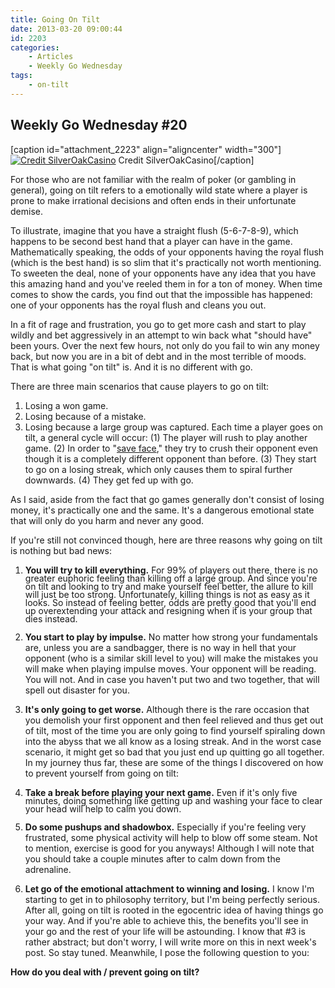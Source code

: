 ```yaml
---
title: Going On Tilt
date: 2013-03-20 09:00:44
id: 2203
categories:
	- Articles
	- Weekly Go Wednesday
tags:
	- on-tilt
---
```


## Weekly Go Wednesday #20

[caption id="attachment_2223" align="aligncenter" width="300"][![Credit SilverOakCasino](http://www.bengozen.com/wp-content/uploads/2013/03/wgw19.jpg)](http://www.bengozen.com/wp-content/uploads/2013/03/wgw19.jpg) Credit SilverOakCasino[/caption]

For those who are not familiar with the realm of poker (or gambling in general), going on tilt refers to a emotionally wild state where a player is prone to make irrational decisions and often ends in their unfortunate demise.

To illustrate, imagine that you have a straight flush (5-6-7-8-9), which happens to be second best hand that a player can have in the game. Mathematically speaking, the odds of your opponents having the royal flush (which is the best hand) is so slim that it's practically not worth mentioning. To sweeten the deal, none of your opponents have any idea that you have this amazing hand and you've reeled them in for a ton of money. When time comes to show the cards, you find out that the impossible has happened: one of your opponents has the royal flush and cleans you out.

In a fit of rage and frustration, you go to get more cash and start to play wildly and bet aggressively in an attempt to win back what "should have" been yours. Over the next few hours, not only do you fail to win any money back, but now you are in a bit of debt and in the most terrible of moods. That is what going "on tilt" is. And it is no different with go.

<!--more-->

There are three main scenarios that cause players to go on tilt:

1.  Losing a won game.
2.  <span style="line-height: 13px;">Losing because of a mistake.</span>
3.  Losing because a large group was captured.
Each time a player goes on tilt, a general cycle will occur: (1) The player will rush to play another game. (2) In order to "[save face](http://idioms.thefreedictionary.com/save+face)," they try to crush their opponent even though it is a completely different opponent than before. (3) They start to go on a losing streak, which only causes them to spiral further downwards. (4) They get fed up with go.

As I said, aside from the fact that go games generally don't consist of losing money, it's practically one and the same. It's a dangerous emotional state that will only do you harm and never any good.

If you're still not convinced though, here are three reasons why going on tilt is nothing but bad news:

1.  <span style="line-height: 13px;">**You will try to kill everything.** For 99% of players out there, there is no greater euphoric feeling than killing off a large group. And since you're on tilt and looking to try and make yourself feel better, the allure to kill will just be too strong. Unfortunately, killing things is not as easy as it looks. So instead of feeling better, odds are pretty good that you'll end up overextending your attack and resigning when it is your group that dies instead.</span>
2.  **You start to play by impulse.** No matter how strong your fundamentals are, unless you are a sandbagger, there is no way in hell that your opponent (who is a similar skill level to you) will make the mistakes you will make when playing impulse moves. Your opponent will be reading. You will not. And in case you haven't put two and two together, that will spell out disaster for you.
3.  **It's only going to get worse.** Although there is the rare occasion that you demolish your first opponent and then feel relieved and thus get out of tilt, most of the time you are only going to find yourself spiraling down into the abyss that we all know as a losing streak. And in the worst case scenario, it might get so bad that you just end up quitting go all together.
In my journey thus far, these are some of the things I discovered on how to prevent yourself from going on tilt:

1.  <span style="line-height: 13px;">**Take a break before playing your next game.** Even if it's only five minutes, doing something like getting up and washing your face to clear your head will help to calm you down.</span>
2.  **Do some pushups and shadowbox.** Especially if you're feeling very frustrated, some physical activity will help to blow off some steam. Not to mention, exercise is good for you anyways! Although I will note that you should take a couple minutes after to calm down from the adrenaline.
3.  **Let go of the emotional attachment to winning and losing.** I know I'm starting to get in to philosophy territory, but I'm being perfectly serious. After all, going on tilt is rooted in the egocentric idea of having things go your way. And if you're able to achieve this, the benefits you'll see in your go and the rest of your life will be astounding.
I know that #3 is rather abstract; but don't worry, I will write more on this in next week's post. So stay tuned. Meanwhile, I pose the following question to you:

**How do you deal with / prevent going on tilt?**